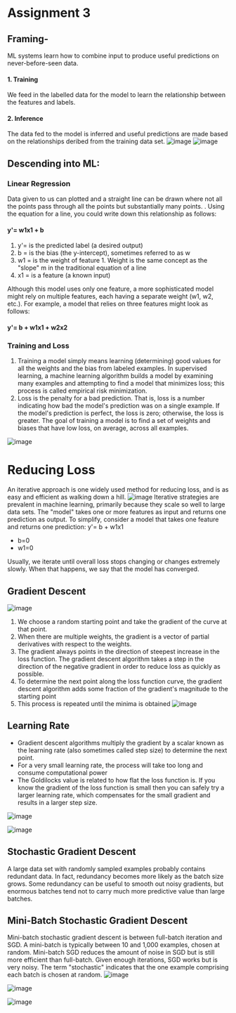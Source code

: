 # Assignment 3
## Framing-
ML systems learn how to combine input to produce useful predictions on never-before-seen data.

#### 1. Training
We feed in the labelled data for the model to learn the relationship between the features and labels. 
#### 2. Inference
The data fed to the model is inferred and useful predictions are made based on the relationships deribed from the training data set.
![image](https://user-images.githubusercontent.com/81459933/114316069-86a23180-9b1f-11eb-9e0c-7d0e03efd062.png)
![image](https://user-images.githubusercontent.com/81459933/114316113-c49f5580-9b1f-11eb-9549-32079ac35cc2.png)


## Descending into ML:
### Linear Regression
Data given to us can plotted and a straight line can be drawn where not all the points pass through all the points but substantially many points. . Using the equation for a line, you could write down this relationship as follows:
#### y'= w1x1 + b
1. y'= is the predicted label (a desired output)
2. b = is the bias (the y-intercept), sometimes referred to as w
3. w1 = is the weight of feature 1. Weight is the same concept as the "slope" m in the traditional equation of a line
4. x1 = is a feature (a known input)

Although this model uses only one feature, a more sophisticated model might rely on multiple features, each having a separate weight (w1, w2, etc.). For example, a model that relies on three features might look as follows:
#### y'= b + w1x1 + w2x2

### Training and Loss
1. Training a model simply means learning (determining) good values for all the weights and the bias from labeled examples. In supervised learning, a machine learning algorithm builds a model by examining many examples and attempting to find a model that minimizes loss; this process is called empirical risk minimization.
2. Loss is the penalty for a bad prediction. That is, loss is a number indicating how bad the model's prediction was on a single example. If the model's prediction is perfect, the loss is zero; otherwise, the loss is greater. The goal of training a model is to find a set of weights and biases that have low loss, on average, across all examples.

![image](https://user-images.githubusercontent.com/81459933/114316933-5a88af80-9b23-11eb-9642-5fcdd2804fef.png)

# Reducing Loss
An iterative approach is one widely used method for reducing loss, and is as easy and efficient as walking down a hill. 
![image](https://user-images.githubusercontent.com/81459933/115071945-8a192c80-9f14-11eb-990a-c3d58062f8ac.png)
Iterative strategies are prevalent in machine learning, primarily because they scale so well to large data sets.
The "model" takes one or more features as input and returns one prediction as output. To simplify, consider a model that takes one feature and returns one prediction: y'= b + w1x1
* b=0
* w1=0

Usually, we iterate until overall loss stops changing or changes extremely slowly. When that happens, we say that the model has converged.

## Gradient Descent
![image](https://user-images.githubusercontent.com/81459933/115086346-b0959280-9f29-11eb-8d7b-a2857e0c3728.png)
 1. We choose a random starting point and take the gradient of the curve at that point. 
 2. When there are multiple weights, the gradient is a vector of partial derivatives with respect to the weights.
 3. The gradient always points in the direction of steepest increase in the loss function. The gradient descent algorithm takes a step in the direction of the negative gradient in order to reduce loss as quickly as possible.
 4. To determine the next point along the loss function curve, the gradient descent algorithm adds some fraction of the gradient's magnitude to the starting point
 5. This process is repeated until the minima is obtained
 ![image](https://user-images.githubusercontent.com/81459933/115086637-47fae580-9f2a-11eb-9411-47f31e013138.png)


## Learning Rate
* Gradient descent algorithms multiply the gradient by a scalar known as the learning rate (also sometimes called step size) to determine the next point.
* For a very small learning rate, the process will take too long and consume computational power
* The Goldilocks value is related to how flat the loss function is. If you know the gradient of the loss function is small then you can safely try a larger learning rate, which compensates for the small gradient and results in a larger step size.

![image](https://user-images.githubusercontent.com/81459933/114316933-5a88af80-9b23-11eb-9642-5fcdd2804fef.png)

![image](https://user-images.githubusercontent.com/81459933/114316959-755b2400-9b23-11eb-887c-ec939086ff26.png)

## Stochastic Gradient Descent
A large data set with randomly sampled examples probably contains redundant data. In fact, redundancy becomes more likely as the batch size grows. Some redundancy can be useful to smooth out noisy gradients, but enormous batches tend not to carry much more predictive value than large batches.

## Mini-Batch Stochastic Gradient Descent
Mini-batch stochastic gradient descent is between full-batch iteration and SGD. A mini-batch is typically between 10 and 1,000 examples, chosen at random. Mini-batch SGD reduces the amount of noise in SGD but is still more efficient than full-batch. Given enough iterations, SGD works but is very noisy. The term "stochastic" indicates that the one example comprising each batch is chosen at random.
![image](https://user-images.githubusercontent.com/81459933/114317005-ac313a00-9b23-11eb-87ba-ea70f549a267.png)

![image](https://user-images.githubusercontent.com/81459933/114317026-c539eb00-9b23-11eb-9ae4-b03ecfe2fb1e.png)

![image](https://user-images.githubusercontent.com/81459933/114317041-d4209d80-9b23-11eb-9240-f2562f5b7027.png)
